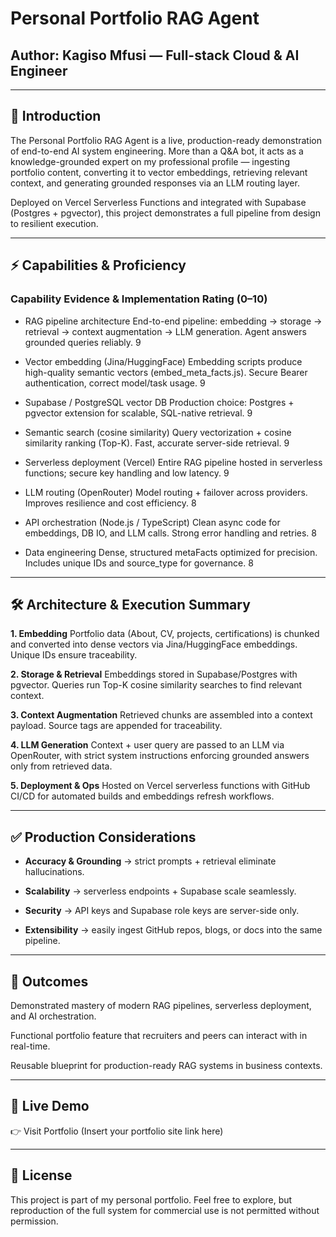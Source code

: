 # Personal Portfolio RAG Agent
## Author: Kagiso Mfusi — Full-stack Cloud & AI Engineer


---

## 📌 Introduction

The Personal Portfolio RAG Agent is a live, production-ready demonstration of end-to-end AI system engineering. More than a Q&A bot, it acts as a knowledge-grounded expert on my professional profile — ingesting portfolio content, converting it to vector embeddings, retrieving relevant context, and generating grounded responses via an LLM routing layer.

Deployed on Vercel Serverless Functions and integrated with Supabase (Postgres + pgvector), this project demonstrates a full pipeline from design to resilient execution.


---

##  ⚡ Capabilities & Proficiency

### Capability	Evidence & Implementation	Rating (0–10)

 - RAG pipeline architecture	End-to-end pipeline: embedding → storage → retrieval → context augmentation → LLM generation. Agent answers grounded queries reliably.	9
 - Vector embedding (Jina/HuggingFace)	Embedding scripts produce high-quality semantic vectors (embed_meta_facts.js). Secure Bearer authentication, correct model/task usage.	9

 - Supabase / PostgreSQL vector DB	Production choice: Postgres + pgvector extension for scalable, SQL-native retrieval.	9

 - Semantic search (cosine similarity)	Query vectorization + cosine similarity ranking (Top-K). Fast, accurate server-side retrieval.	9

 - Serverless deployment (Vercel)	Entire RAG pipeline hosted in serverless functions; secure key handling and low latency.	9

 - LLM routing (OpenRouter)	Model routing + failover across providers. Improves resilience and cost efficiency.	8
 
 - API orchestration (Node.js / TypeScript)	Clean async code for embeddings, DB IO, and LLM calls. Strong error handling and retries.	8

 - Data engineering	Dense, structured metaFacts optimized for precision. Includes unique IDs and source_type for governance.	8



---

## 🛠️ Architecture & Execution Summary

**1. Embedding**
Portfolio data (About, CV, projects, certifications) is chunked and converted into dense vectors via Jina/HuggingFace embeddings. Unique IDs ensure traceability.


**2. Storage & Retrieval**
Embeddings stored in Supabase/Postgres with pgvector. Queries run Top-K cosine similarity searches to find relevant context.


**3. Context Augmentation**
Retrieved chunks are assembled into a context payload. Source tags are appended for traceability.


**4. LLM Generation**
Context + user query are passed to an LLM via OpenRouter, with strict system instructions enforcing grounded answers only from retrieved data.


**5. Deployment & Ops**
Hosted on Vercel serverless functions with GitHub CI/CD for automated builds and embeddings refresh workflows.




---

## ✅ Production Considerations

 - **Accuracy & Grounding** → strict prompts + retrieval eliminate hallucinations.

 - **Scalability** → serverless endpoints + Supabase scale seamlessly.

 - **Security** → API keys and Supabase role keys are server-side only.

 - **Extensibility** → easily ingest GitHub repos, blogs, or docs into the same pipeline.



---

## 🚀 Outcomes

Demonstrated mastery of modern RAG pipelines, serverless deployment, and AI orchestration.

Functional portfolio feature that recruiters and peers can interact with in real-time.

Reusable blueprint for production-ready RAG systems in business contexts.



---

## 🔗 Live Demo

👉 Visit Portfolio (Insert your portfolio site link here)


---

## 📄 License

This project is part of my personal portfolio. Feel free to explore, but reproduction of the full system for commercial use is not permitted without permission.

